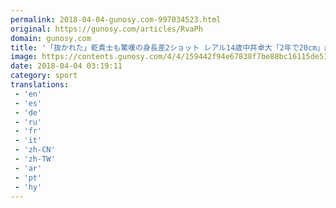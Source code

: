 ```yaml
---
permalink: 2018-04-04-gunosy.com-997034523.html
original: https://gunosy.com/articles/RvaPh
domain: gunosy.com
title: '「抜かれた」乾貴士も驚嘆の身長差2ショット レアル14歳中井卓大「2年で20cm」成長（Football ZONE web） - グノシー'
image: https://contents.gunosy.com/4/4/159442f94e67838f7be88bc16115de51_content.jpg
date: 2018-04-04 03:19:11
category: sport
translations: 
 - 'en'
 - 'es'
 - 'de'
 - 'ru'
 - 'fr'
 - 'it'
 - 'zh-CN'
 - 'zh-TW'
 - 'ar'
 - 'pt'
 - 'hy'
---
```


